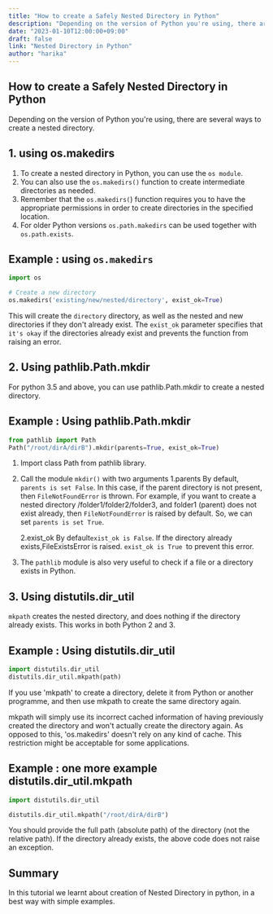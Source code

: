 ```yaml
---
title: "How to create a Safely Nested Directory in Python"
description: "Depending on the version of Python you're using, there are several ways to create a nested directory"
date: "2023-01-10T12:00:00+09:00"
draft: false
link: "Nested Directory in Python"
author: "harika"
---
```


## How to create a Safely Nested Directory in Python
Depending on the version of Python you're using, there are several ways to create a nested directory. 

## 1. using os.makedirs

1. To create a nested directory in Python, you can use the `os module`.
2. You can also use the `os.makedirs()` function to create intermediate directories as needed. 
3. Remember that the `os.makedirs(`) function requires you to have the appropriate permissions in order to create directories in the specified location. 
4. For older Python versions `os.path.makedirs` can be used together with 
`os.path.exists`.


## Example : using `os.makedirs`

```python
import os

# Create a new directory
os.makedirs('existing/new/nested/directory', exist_ok=True)
```
This will create the `directory` directory, as well as the nested and new directories if they don't already exist. The `exist_ok` parameter specifies that `it's okay` if the directories already exist and prevents the function from raising an error.

## 2. Using pathlib.Path.mkdir 

For python 3.5 and above, you can use pathlib.Path.mkdir to create a nested directory.

## Example : Using pathlib.Path.mkdir 

```python
from pathlib import Path
Path("/root/dirA/dirB").mkdir(parents=True, exist_ok=True)
```

1. Import class Path from pathlib library.

2. Call the module `mkdir()` with two arguments 
   1.parents 
   By default, `parents is set False`. In this case, if the parent directory is not present, then `FileNotFoundError` is thrown. 
   For example, if you want to create a nested directory /folder1/folder2/folder3, and folder1 (parent) does not exist already, then `FileNotFoundError` is raised by default. So, we can set
   `parents is set True`.

   2.exist_ok
   By default`exist_ok is False`. 
   If the directory already exists,FileExistsError is raised. 
   `exist_ok is True `to prevent this error.

3. The `pathlib` module is also very useful to check if a file or a directory exists in Python.

## 3. Using distutils.dir_util

`mkpath` creates the nested directory, and does nothing if the directory already exists. This works in both Python 2 and 3.
 
## Example :  Using distutils.dir_util

```python
import distutils.dir_util
distutils.dir_util.mkpath(path)
```

If you use 'mkpath' to create a directory, delete it from Python or another programme, and then use mkpath to create the same directory again.

mkpath will simply use its incorrect cached information of having previously created the directory and won't actually create the directory again.
As opposed to this, 'os.makedirs' doesn't rely on any kind of cache.
This restriction might be acceptable for some applications. 

## Example : one more example distutils.dir_util.mkpath

```python
import distutils.dir_util

distutils.dir_util.mkpath("/root/dirA/dirB")
```
You should provide the full path (absolute path) of the directory (not the relative path). If the directory already exists, the above code does not raise an exception.

## Summary
In this tutorial we learnt about creation of Nested Directory in python, 
in a best way with simple examples.